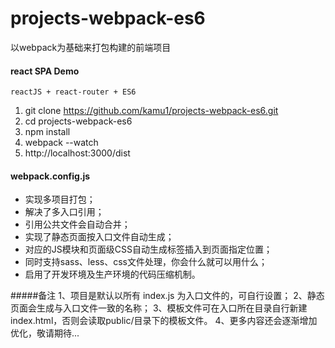# projects-webpack-es6
以webpack为基础来打包构建的前端项目
#### react SPA Demo
	reactJS + react-router + ES6
> 
1. git clone https://github.com/kamu1/projects-webpack-es6.git
1. cd projects-webpack-es6
1. npm install
1. webpack --watch
1. http://localhost:3000/dist

#### webpack.config.js
> 
+ 实现多项目打包；
+ 解决了多入口引用；
+ 引用公共文件会自动合并；
+ 实现了静态页面按入口文件自动生成；
+ 对应的JS模块和页面级CSS自动生成标签插入到页面指定位置；
+ 同时支持sass、less、css文件处理，你会什么就可以用什么；
+ 启用了开发环境及生产环境的代码压缩机制。

#####备注
	1、项目是默认以所有 index.js 为入口文件的，可自行设置；
	2、静态页面会生成与入口文件一致的名称；
	3、模板文件可在入口所在目录自行新建index.html，否则会读取public/目录下的模板文件。
	4、更多内容还会逐渐增加优化，敬请期待...



	
